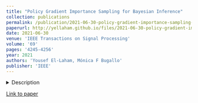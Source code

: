 ```yaml
---
title: "Policy Gradient Importance Sampling for Bayesian Inference"
collection: publications
permalink: /publication/2021-06-30-policy-gradient-importance-sampling-bayesian
paperurl: http://yellaham.github.io/files/2021-06-30-policy-gradient-importance-sampling-bayesian.pdf
date: 2021-06-30
venue: 'IEEE Transactions on Signal Processing'
volume: '69'
pages: '4245-4256'
year: 2021
authors: 'Yousef El-Laham, Mónica F Bugallo'
publisher: 'IEEE'
---
```


<details>
<summary>Description</summary>
<br>
In this paper, we propose a novel adaptive importance sampling (AIS) algorithm for probabilistic inference. The sampler 
learns a proposal distribution adaptation strategy by framing AIS as a reinforcement learning problem. Under this 
structure, the proposal distribution of the sampler is treated as an agent whose state is controlled using a 
parameterized policy. At each iteration of the algorithm, the agent earns a reward that is related to its contribution 
to the variance of the AIS estimator of the normalization constant of the target distribution. Policy gradient methods 
are employed to learn a locally optimal policy that maximizes the expected value of the sum of all rewards. Numerical 
simulations on two different examples demonstrate promising results for the future application of the proposed method 
to complex Bayesian models.
</details>

[Link to paper](http://yellaham.github.io/files/2021-06-30-policy-gradient-importance-sampling-bayesian.pdf)